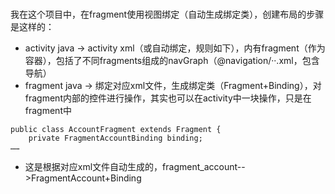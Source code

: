 # 
我在这个项目中，在fragment使用视图绑定（自动生成绑定类），创建布局的步骤是这样的：
- activity java  -> activity xml（或自动绑定，规则如下），内有fragment（作为容器），包括了不同fragments组成的navGraph（@navigation/··.xml，包含导航）
- fragment java -> 绑定对应xml文件，生成绑定类（Fragment+Binding），对fragment内部的控件进行操作，其实也可以在activity中一块操作，只是在fragment中

```
public class AccountFragment extends Fragment {
    private FragmentAccountBinding binding;
……
```
- 这是根据对应xml文件自动生成的，fragment_account-->FragmentAccount+Binding

